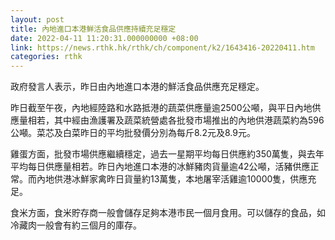 ```yaml
---
layout: post
title: 內地進口本港鮮活食品供應持續充足穩定
date: 2022-04-11 11:20:31.000000000 +08:00
link: https://news.rthk.hk/rthk/ch/component/k2/1643416-20220411.htm
categories: rthk
---
```


政府發言人表示，昨日由內地進口本港的鮮活食品供應充足穩定。

昨日截至午夜，內地經陸路和水路抵港的蔬菜供應量逾2500公噸，與平日內地供應量相若，其中經由漁護署及蔬菜統營處各批發市場推出的內地供港蔬菜約為596公噸。菜芯及白菜昨日的平均批發價分別為每斤8.2元及8.9元。

雞蛋方面，批發市場供應繼續穩定，過去一星期平均每日供應約350萬隻，與去年平均每日供應量相若。昨日內地進口本港的冰鮮豬肉貨量逾42公噸，活豬供應正常。而內地供港冰鮮家禽昨日貨量約13萬隻，本地屠宰活雞逾10000隻，供應充足。

食米方面，食米貯存商一般會儲存足夠本港市民一個月食用。可以儲存的食品，如冷藏肉一般會有約三個月的庫存。
